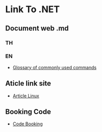 # Link To .NET

## Document web .md

### TH



### EN

- [Glossary of commonly used commands](/bashLinux/bash-commandLine-codecademy.md)


## Aticle link site

- [Article Linux](/bashLinux/MDArticle.md)

## Booking Code

- [Code Booking](/bashLinux/BC.md)
